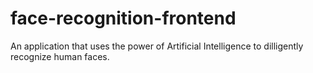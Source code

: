 # face-recognition-frontend
An application that uses the power of Artificial Intelligence to dilligently recognize human faces.
